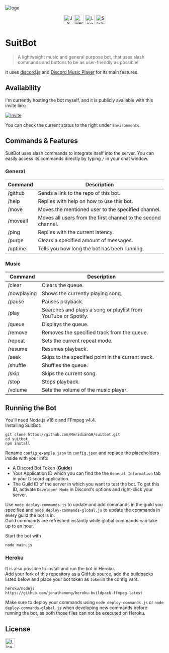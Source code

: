 ![logo](https://repository-images.githubusercontent.com/406747355/0c0fcbbd-8dab-4259-a5d6-d8cc5069ef37)
<p align="center">
<a href="https://github.com/standard/standard"><img alt="JS Standard" src="https://cdn.rawgit.com/standard/standard/master/badge.svg" height=30></a>
<a href="https://www.heroku.com"><img alt="Heroku" src="https://img.shields.io/static/v1?label=Hosted with&message=Heroku&color=7056bf&style=flat-square&logo=heroku" height=30></a>
<a href="https://github.com/MeridianGH/suitbot/blob/main/LICENSE.md"><img alt="License" src="https://img.shields.io/github/license/MeridianGH/suitbot?logo=apache&style=for-the-badge" height=30></a>
<a href="https://github.com/MeridianGH/suitbot/deployments/activity_log?environment=suitbot-host"><img alt="Status" src="https://img.shields.io/github/deployments/MeridianGH/suitbot/suitbot-host?label=Status&logo=statuspal&style=for-the-badge" height=30></a>
</p>

# SuitBot

> A lightweight music and general purpose bot, that uses slash commands and buttons to be as user-friendly as possible!

It uses [discord.js](https://discord.js.org/) and [Discord Music Player](https://discord-music-player.js.org/) for its main features.

## Availability
I'm currently hosting the bot myself, and it is publicly available with this invite link:

[![invite](https://img.shields.io/static/v1?style=for-the-badge&logo=discord&label=&labelColor=212121&message=Invite&color=212121)](https://discord.com/api/oauth2/authorize?client_id=887122733010411611&permissions=2167425024&scope=bot%20applications.commands)

You can check the current status to the right under `Environments`.


## Commands & Features
SuitBot uses slash commands to integrate itself into the server. You can easily access its commands directly by typing `/` in your chat window.

### General
Command      | Description
------------ | ---
/github      | Sends a link to the repo of this bot.
/help        | Replies with help on how to use this bot.
/move        | Moves the mentioned user to the specified channel.
/moveall     | Moves all users from the first channel to the second channel.
/ping        | Replies with the current latency.
/purge       | Clears a specified amount of messages.
/uptime      | Tells you how long the bot has been running.

### Music
Command      | Description
------------ | ---
/clear       | Clears the queue.
/nowplaying  | Shows the currently playing song.
/pause       | Pauses playback.
/play        | Searches and plays a song or playlist from YouTube or Spotify.
/queue       | Displays the queue.
/remove      | Removes the specified track from the queue.
/repeat      | Sets the current repeat mode.
/resume      | Resumes playback.
/seek        | Skips to the specified point in the current track.
/shuffle     | Shuffles the queue.
/skip        | Skips the current song.
/stop        | Stops playback.
/volume      | Sets the volume of the music player.



## Running the Bot
You'll need Node.js v16.x and FFmpeg v4.4.\
Installing SuitBot:

```shell
git clone https://github.com/MeridianGH/suitbot.git
cd suitbot
npm install
```
Rename `config_example.json` to `config.json` and replace the placeholders inside with your info:
- A Discord Bot Token (**[Guide](https://discordjs.guide/preparations/setting-up-a-bot-application.html#creating-your-bot)**)
- Your Application ID which you can find the the `General Information` tab in your Discord application.
- The Guild ID of the server in which you want to test the bot. To get this ID, activate `Developer Mode` in Discord's options and right-click your server.

Use `node deploy-commands.js` to update and add commands in the guild you specified and `node deploy-commands-global.js` to update the commands in every guild the bot is in.\
Guild commands are refreshed instantly while global commands can take up to an hour.

Start the bot with
```shell
node main.js
```

### Heroku
It is also possible to install and run the bot in Heroku.\
Add your fork of this repository as a GitHub source, add the buildpacks listed below and place your bot token as `token`in the config vars.
```
heroku/nodejs
https://github.com/jonathanong/heroku-buildpack-ffmpeg-latest
```

Make sure to deploy your commands using `node deploy-commands.js` or `node deploy-commands-global.js` when developing new commands before running the bot, as both those files can not be executed on Heroku.

## License
<a href="https://github.com/MeridianGH/suitbot/blob/main/LICENSE.md"><img alt="License" src="https://img.shields.io/github/license/MeridianGH/suitbot?logo=apache&style=for-the-badge" height=30></a>
